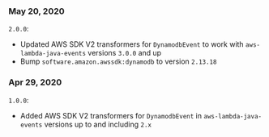 ### May 20, 2020
`2.0.0`:
- Updated AWS SDK V2 transformers for `DynamodbEvent` to work with `aws-lambda-java-events` versions `3.0.0` and up
- Bump `software.amazon.awssdk:dynamodb` to version `2.13.18`

### Apr 29, 2020
`1.0.0`:
- Added AWS SDK V2 transformers for `DynamodbEvent` in `aws-lambda-java-events` versions up to and including `2.x`

